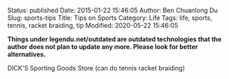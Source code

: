 Status: published
Date: 2015-01-22 15:46:05
Author: Ben Chuanlong Du
Slug: sports-tips
Title: Tips on Sports
Category: Life
Tags: life, sports, tennis, racket braiding, tip
Modified: 2020-05-22 15:46:05

**Things under legendu.net/outdated are outdated technologies that the author does not plan to update any more. Please look for better alternatives.**

DICK'S Sporting Goods Store  (can do tennis racket braiding)
